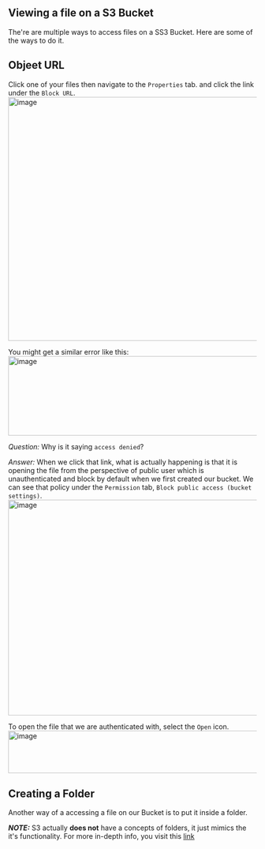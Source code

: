 ## Viewing a file on a S3 Bucket

The're are multiple ways to access files on a SS3 Bucket. Here are some of the ways to do it.

## Objeet URL

Click one of your files then navigate to the ```Properties``` tab. and click the link under the ```Block URL```.
<br>
<img width="1388" height="494" alt="image" src="https://github.com/user-attachments/assets/b8cda624-0eff-452a-a754-f8b64785c815" />
<br>

You might get a similar error like this:
<br>
<img width="776" height="161" alt="image" src="https://github.com/user-attachments/assets/68ee3919-43d0-4679-ae60-d3339fd5d232" />
<br>

*Question:* Why is  it saying ```access denied```?
<br>

*Answer:* When we click that link, what is actually happening is that it is opening the file from the perspective of public user which is unauthenticated and block by default when we first created our bucket. We can see that policy under the ```Permission``` tab, ```Block public access (bucket settings)```.
<br>
<img width="875" height="437" alt="image" src="https://github.com/user-attachments/assets/5e1ef6a7-81d0-48bd-a8fd-3afccad8c21c" />
<br>

To open the file that we are authenticated with, select the ```Open``` icon.
<br>
<img width="646" height="86" alt="image" src="https://github.com/user-attachments/assets/f434f6ff-8c3a-425d-895a-23c6c7c2fce6" />
<br>


## Creating a Folder

Another way of a accessing a file on our Bucket is to put it inside a folder.

***NOTE:*** S3 actually **does not** have a concepts of folders, it just mimics the it's functionality. For more in-depth info, you visit this [link](https://docs.aws.amazon.com/AmazonS3/latest/userguide/using-folders.html)


